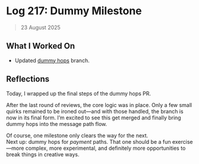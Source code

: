 # Log 217: Dummy Milestone

> 23 August 2025

## What I Worked On

- Updated [dummy hops] branch.

[dummy hops]: https://github.com/shaavan/rust-lightning/commits/dummy-26

## Reflections

Today, I wrapped up the final steps of the dummy hops PR.

After the last round of reviews, the core logic was in place. Only a few small
quirks remained to be ironed out—and with those handled, the branch is now in
its final form. I’m excited to see this get merged and finally bring dummy hops
into the message path flow.

Of course, one milestone only clears the way for the next.  
Next up: dummy hops for _payment_ paths. That one should be a fun exercise—more
complex, more experimental, and definitely more opportunities to break things in
creative ways.
